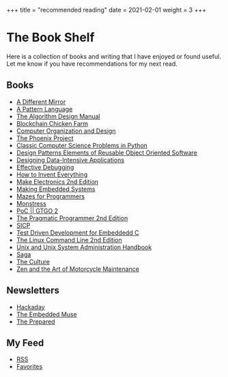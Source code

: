 +++
title = "recommended reading"
date = 2021-02-01
weight = 3
+++

# The Book Shelf

Here is a collection of books and writing that I have enjoyed or found useful.
Let me know if you have recommendations for my next read.

## Books

- [A Different Mirror](https://www.goodreads.com/book/show/37564.A_Different_Mirror)
- [A Pattern Language](https://en.wikipedia.org/wiki/A_Pattern_Language)
- [The Algorithm Design Manual](https://www.algorist.com)
- [Blockchain Chicken Farm](https://us.macmillan.com/books/9780374538668)
- [Computer Organization and Design](https://dl.acm.org/citation.cfm?id=3153875)
- [The Phoenix Project](https://www.oreilly.com/library/view/the-phoenix-project/9781457191350/)
- [Classic Computer Science Problems in Python](https://www.manning.com/books/classic-computer-science-problems-in-python)
- [Design Patterns Elements of Reusable Object Oriented Software](https://www.oreilly.com/library/view/design-patterns-elements/0201633612/)
- [Designing Data-Intensive Applications](https://dataintensive.net/)
- [Effective Debugging](https://www.pearson.com/us/higher-education/program/Spinellis-Effective-Debugging-66-Specific-Ways-to-Debug-Software-and-Systems/PGM328356.html)
- [How to Invent Everything](https://www.howtoinventeverything.com)
- [Make Electronics 2nd Edition](https://www.adafruit.com/product/203)
- [Making Embedded Systems](http://shop.oreilly.com/product/0636920017776.do)
- [Mazes for Programmers](https://pragprog.com/book/jbmaze/mazes-for-programmers)
- [Monstress](https://imagecomics.com/comics/releases/monstress)
- [PoC || GTGO 2](https://nostarch.com/gtfo)
- [The Pragmatic Programmer 2nd Edition](https://pragprog.com/book/tpp20/the-pragmatic-programmer-20th-anniversary-edition)
- [SICP](https://mitpress.mit.edu/sites/default/files/sicp/index.html)
- [Test Driven Development for Embeddedd C](https://pragprog.com/book/jgade/test-driven-development-for-embedded-c)
- [The Linux Command Line 2nd Edition](https://nostarch.com/tlcl2)
- [Unix and Unix System Administration Handbook](https://www.oreilly.com/library/view/unix-and-linux/9780134278308/)
- [Saga](https://imagecomics.com/comics/series/saga)
- [The Culture](https://en.wikipedia.org/wiki/Culture_series)
- [Zen and the Art of Motorcycle Maintenance](https://en.wikipedia.org/wiki/Zen_and_the_Art_of_Motorcycle_Maintenance)

## Newsletters

- [Hackaday](http://eepurl.com/bQmQqD)
- [The Embedded Muse](http://www.ganssle.com/tem-subunsub.html)
- [The Prepared](https://theprepared.org/newsletter)

## My Feed

- [RSS](https://github.com/n0mn0m/feed)
- [Favorites](https://n0mn0m.newsblur.com)
